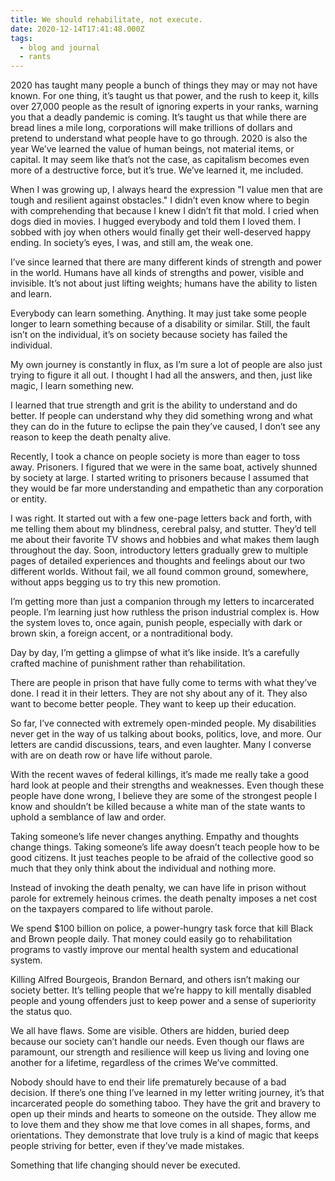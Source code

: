 ```yaml
---
title: We should rehabilitate, not execute.
date: 2020-12-14T17:41:48.000Z
tags:
  - blog and journal
  - rants
---
```


2020 has taught many people a bunch of things they may or may not have known. For one thing, it’s taught us that power, and the rush to keep it, kills over 27,000 people as the result of ignoring experts in your ranks, warning you that a deadly pandemic is coming. It’s taught us that while there are bread lines a mile long, corporations will make trillions of dollars and pretend to understand what people have to go through. 2020 is also the year We’ve learned the value of human beings, not material items, or capital. It may seem like that’s not the case, as capitalism becomes even more of a destructive force, but it’s true. We’ve learned it, me included.

When I was growing up, I always heard the expression "I value men that are tough and resilient against obstacles." I didn’t even know where to begin with comprehending that because I knew I didn’t fit that mold. I cried when dogs died in movies. I hugged everybody and told them I loved them. I sobbed with joy when others would finally get their well-deserved happy ending. In society’s eyes, I was, and still am, the weak one.

I’ve since learned that there are many different kinds of strength and power in the world. Humans have all kinds of strengths and power, visible and invisible. It’s not about just lifting weights; humans have the ability to listen and learn.

Everybody can learn something. Anything. It may just take some people longer to learn something because of a disability or similar. Still, the fault isn’t on the individual, it’s on society because society has failed the individual.

My own journey is constantly in flux, as I’m sure a lot of people are also just trying to figure it all out. I thought I had all the answers, and then, just like magic, I learn something new.

I learned that true strength and grit is the ability to understand and do better. If people can understand why they did something wrong and what they can do in the future to eclipse the pain they’ve caused, I don’t see any reason to keep the death penalty alive.

Recently, I took a chance on people society is more than eager to toss away. Prisoners. I figured that we were in the same boat, actively shunned by society at large. I started writing to prisoners because I assumed that they would be far more understanding and empathetic than any corporation or entity.

I was right. It started out with a few one-page letters back and forth, with me telling them about my blindness, cerebral palsy, and stutter. They’d tell me about their favorite TV shows and hobbies and what makes them laugh throughout the day. Soon, introductory letters gradually grew to multiple pages of detailed experiences and thoughts and feelings about our two different worlds. Without fail, we all found common ground, somewhere, without apps begging us to try this new promotion.

I’m getting more than just a companion through my letters to incarcerated people. I’m learning just how ruthless the prison industrial complex is. How the system loves to, once again, punish people, especially with dark or brown skin, a foreign accent, or a nontraditional body.

Day by day, I’m getting a glimpse of what it’s like inside. It’s a carefully crafted machine of punishment rather than rehabilitation.

There are people in prison that have fully come to terms with what they’ve done. I read it in their letters. They are not shy about any of it. They also want to become better people. They want to keep up their education.

So far, I’ve connected with extremely open-minded people. My disabilities never get in the way of us talking about books, politics, love, and more. Our letters are candid discussions, tears, and even laughter. Many I converse with are on death row or have life without parole.

With the recent waves of federal killings, it’s made me really take a good hard look at people and their strengths and weaknesses. Even though these people have done wrong, I believe they are some of the strongest people I know and shouldn’t be killed because a white man of the state wants to uphold a semblance of law and order.

Taking someone’s life never changes anything. Empathy and thoughts change things. Taking someone’s life away doesn’t teach people how to be good citizens. It just teaches people to be afraid of the collective good so much that they only think about the individual and nothing more.

Instead of invoking the death penalty, we can have life in prison without parole for extremely heinous crimes. the death penalty imposes a net cost on the taxpayers compared to life without parole.

We spend $100 billion on police, a power-hungry task force that kill Black and Brown people daily. That money could easily go to rehabilitation programs to vastly improve our mental health system and educational system.

Killing Alfred Bourgeois, Brandon Bernard, and others isn’t making our society better. It’s telling people that we’re happy to kill mentally disabled people and young offenders just to keep power and a sense of superiority the status quo.

We all have flaws. Some are visible. Others are hidden, buried deep because our society can’t handle our needs. Even though our flaws are paramount, our strength and resilience will keep us living and loving one another for a lifetime, regardless of the crimes We’ve committed.

Nobody should have to end their life prematurely because of a bad decision. If there’s one thing I’ve learned in my letter writing journey, it’s that incarcerated people do something taboo. They have the grit and bravery to open up their minds and hearts to someone on the outside. They allow me to love them and they show me that love comes in all shapes, forms, and orientations. They demonstrate that love truly is a kind of magic that keeps people striving for better, even if they’ve made mistakes.

Something that life changing should never be executed.
